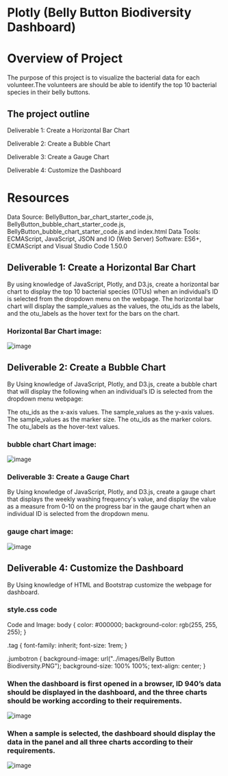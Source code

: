# Plotly (Belly Button Biodiversity Dashboard)

# Overview of Project
The purpose of this project is to visualize the bacterial data for each volunteer.The volunteers are should be able to identify the top 10 bacterial species in their belly buttons.
## The project outline
Deliverable 1: Create a Horizontal Bar Chart

Deliverable 2: Create a Bubble Chart

Deliverable 3: Create a Gauge Chart

Deliverable 4: Customize the Dashboard


# Resources
Data Source: BellyButton_bar_chart_starter_code.js, BellyButton_bubble_chart_starter_code.js, BellyButton_bubble_chart_starter_code.js and index.html
Data Tools: ECMAScript, JavaScript, JSON and IO (Web Server)
Software: ES6+, ECMAScript and Visual Studio Code 1.50.0

## Deliverable 1: Create a Horizontal Bar Chart
By using knowledge of JavaScript, Plotly, and D3.js, create a horizontal bar chart to display the top 10 bacterial species (OTUs) when an individual’s ID is selected from the dropdown menu on the webpage. The horizontal bar chart will display the sample_values as the values, the otu_ids as the labels, and the otu_labels as the hover text for the bars on the chart.

### Horizontal Bar Chart image:
![image](https://user-images.githubusercontent.com/80365882/120754175-25fcf880-c4c1-11eb-8007-9eb9740f3911.png)

## Deliverable 2: Create a Bubble Chart
By Using knowledge of JavaScript, Plotly, and D3.js, create a bubble chart that will display the following when an individual’s ID is selected from the dropdown menu webpage:

The otu_ids as the x-axis values.
The sample_values as the y-axis values.
The sample_values as the marker size.
The otu_ids as the marker colors.
The otu_labels as the hover-text values.

### bubble chart Chart image:

![image](https://user-images.githubusercontent.com/80365882/120754220-344b1480-c4c1-11eb-9629-4fc84049e67c.png)

### Deliverable 3: Create a Gauge Chart
By Using knowledge of JavaScript, Plotly, and D3.js, create a gauge chart that displays the weekly washing frequency's value, and display the value as a measure from 0-10 on the progress bar in the gauge chart when an individual ID is selected from the dropdown menu.

### gauge chart image: 
![image](https://user-images.githubusercontent.com/80365882/120754248-41680380-c4c1-11eb-92e3-1c7094aaf3d7.png)

## Deliverable 4: Customize the Dashboard

By Using knowledge of HTML and Bootstrap customize the webpage for dashboard.
### style.css code
Code and Image:
body {
    color: #000000;
    background-color: rgb(255, 255, 255);
}

.tag {
    font-family: inherit;
    font-size: 1rem;
}

.jumbotron {
    background-image: url("../images/Belly Button Biodiversity.PNG");
    background-size: 100% 100%;
    text-align: center;
}

### When the dashboard is first opened in a browser, ID 940’s data should be displayed in the dashboard, and the three charts should be working according to their requirements.
![image](https://user-images.githubusercontent.com/80365882/120753201-ac183f80-c4bf-11eb-97f1-ce2ae3b0d64e.png)

### When a sample is selected, the dashboard should display the data in the panel and all three charts according to their requirements.

![image](https://user-images.githubusercontent.com/80365882/120754001-e7ffd480-c4c0-11eb-9d48-e1351a9e565b.png)




